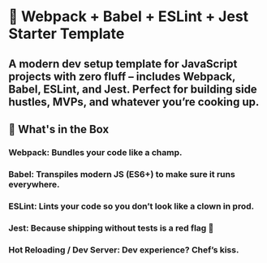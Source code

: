 # 🚀 Webpack + Babel + ESLint + Jest Starter Template
A modern dev setup template for JavaScript projects with zero fluff – includes Webpack, Babel, ESLint, and Jest. Perfect for building side hustles, MVPs, and whatever you’re cooking up.
---
## 🧠 What's in the Box
### Webpack: Bundles your code like a champ.

### Babel: Transpiles modern JS (ES6+) to make sure it runs everywhere.

### ESLint: Lints your code so you don’t look like a clown in prod.

### Jest: Because shipping without tests is a red flag 🚩

### Hot Reloading / Dev Server: Dev experience? Chef’s kiss.

